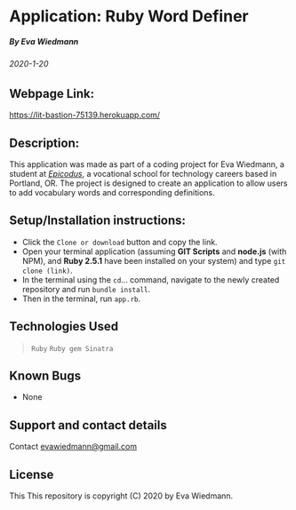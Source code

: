 # Application: **Ruby Word Definer**

##### By Eva Wiedmann

###### _2020-1-20_

## Webpage Link:
https://lit-bastion-75139.herokuapp.com/

## Description:
This application was made as part of a coding project for Eva Wiedmann, a student at _[Epicodus](http://www.epicodus.com)_, a vocational school for technology careers based in Portland, OR. The project is designed to create an application to allow users to add vocabulary words and corresponding definitions.

## Setup/Installation instructions:
* Click the `Clone or download` button and copy the link.
* Open your terminal application (assuming **GIT Scripts** and **node.js** (with NPM), and **Ruby 2.5.1** have been installed on your system) and type `git clone (link)`.
* In the terminal using the `cd`... command, navigate to the newly created repository and run `bundle install`.
* Then in the terminal, run `app.rb`.

## Technologies Used
> `Ruby`
> `Ruby gem Sinatra`

## Known Bugs
* None

## Support and contact details
Contact [evawiedmann@gmail.com](mailto:evawiedmann@gmail.com)

## License
This This repository is copyright (C) 2020 by Eva Wiedmann.
